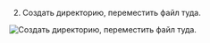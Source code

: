 2. Создать директорию, переместить файл туда.

![Создать директорию, переместить файл туда.](https://i.ibb.co/zPnrZ05/123456789.jpg)
